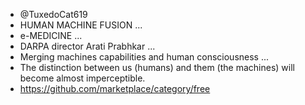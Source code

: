 - @TuxedoCat619
- HUMAN MACHINE FUSION ... 
- e-MEDICINE ...
- DARPA director Arati Prabhkar ...
- Merging machines capabilities and human consciousness ...
- The distinction between us (humans) and them (the machines) will become almost imperceptible.
- https://github.com/marketplace/category/free

<!---
TuxedoCat619/TuxedoCat619 is a ✨ special ✨ repository because its `README.md` (this file) appears on the GitHub profile.
Click the Preview link to take a look at editing changes.
--->
